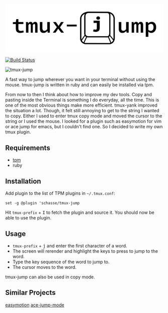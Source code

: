 <p align="center">
  <img src="assets/tmux-jump-logo.png"
       alt="Cursor jump for tmux."
       title="tmux-jump" />
</p>

[![Build Status](https://travis-ci.org/schasse/tmux-easymotion.svg?branch=master)](https://travis-ci.org/schasse/tmux-easymotion)

![tmux-jump](assets/ttmux-jump-demo.gif)

A fast way to jump wherever you want in your terminal without using the mouse. tmux-jump is written in ruby and can easily be installed via tpm.

From now to then I think about how to improve my dev tools. Copy and pasting inside the Terminal is something I do everyday, all the time. This is one of the most obvious things make more efficient. tmux-yank improved the situation a lot. Though, it felt still annoying to get to the string I wanted to copy. Either I used to enter tmux copy mode and moved the cursor to the string or I used the mouse. I looked for a plugin such as easymotion for vim or ace jump for emacs, but I couldn't find one. So I decided to write my own tmux plugin.

## Requirements

* [tpm](https://github.com/tmux-plugins/tpm)
* ruby

## Installation

Add plugin to the list of TPM plugins in `~/.tmux.conf`:

```
set -g @plugin 'schasse/tmux-jump
```
Hit `tmux-prefix` + <kbd>I</kbd> to fetch the plugin and source it. You should now be able to use the plugin.

## Usage

* `tmux-prefix` + <kbd>j</kbd> and enter the first character of a word.
* The screen will rerender and highlight the keys to press to jump to the word.
* Type the key sequence of the word to jump to.
* The cursor moves to the word.

tmux-jump can also be used in copy mode.

## Similar Projects

[easymotion](https://github.com/easymotion/vim-easymotion)
[ace-jump-mode](https://github.com/winterTTr/ace-jump-mode)
